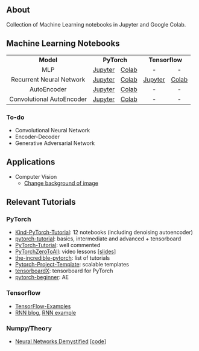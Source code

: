 ## About
Collection of Machine Learning notebooks in Jupyter and Google Colab.

## Machine Learning Notebooks
<table align="center"> 
  <tr>
    <td align="center"><b>Model</b></td>
    <td align="center" colspan="2"><b>PyTorch</b></td>
    <td align="center" colspan="2"><b>Tensorflow</b></td>
  </tr>
  <tr>
    <td align="center">MLP</td>
    <td align="center"><a href="https://github.com/gcunhase/ML-Notebook/blob/master/models/mlp_pytorch.ipynb">Jupyter</a></td>
    <td align="center"><a href="https://colab.research.google.com/github/gcunhase/ML-Notebook/blob/master/models/mlp_pytorch.ipynb">Colab</a></td>
    <td align="center">-</td><td align="center">-</td>
  </tr>
  <tr>
    <td align="center">Recurrent Neural Network</td>
    <td align="center"><a href="https://github.com/gcunhase/ML-Notebook/blob/master/models/rnn_pytorch.ipynb">Jupyter</a></td>
    <td align="center"><a href="https://colab.research.google.com/github/gcunhase/ML-Notebook/blob/master/models/rnn_pytorch.ipynb">Colab</a></td>
    <td align="center"><a href="https://github.com/gcunhase/ML-Notebook/blob/master/models/rnn_tensorflow.ipynb">Jupyter</a></td>
    <td align="center"><a href="https://colab.research.google.com/github/gcunhase/ML-Notebook/blob/master/models/rnn_tensorflow.ipynb">Colab</a></td>
  </tr>
  <tr>
    <td align="center">AutoEncoder</td>
    <td align="center"><a href="https://github.com/gcunhase/ML-Notebook/blob/master/models/autoencoder_pytorch.ipynb">Jupyter</a></td>
    <td align="center"><a href="https://colab.research.google.com/github/gcunhase/ML-Notebook/blob/master/models/autoencoder_pytorch.ipynb">Colab</a></td>
    <td align="center">-</td><td align="center">-</td>
  </tr>
  <tr>
    <td align="center">Convolutional AutoEncoder</td>
    <td align="center"><a href="https://github.com/gcunhase/ML-Notebook/blob/master/models/conv_autoencoder_pytorch.ipynb">Jupyter</a></td>
    <td align="center"><a href="https://colab.research.google.com/github/gcunhase/ML-Notebook/blob/master/models/conv_autoencoder_pytorch.ipynb">Colab</a></td>
    <td align="center">-</td><td align="center">-</td>
  </tr>
</table>


### To-do
* Convolutional Neural Network
* Encoder-Decoder
* Generative Adversarial Network

## Applications
* Computer Vision
  * [Change background of image](./applications/ml_question_smartfit.ipynb)

## Relevant Tutorials
### PyTorch
* [Kind-PyTorch-Tutorial](https://github.com/GunhoChoi/Kind-PyTorch-Tutorial): 12 notebooks (including denoising autoencoder)
* [pytorch-tutorial](https://github.com/yunjey/pytorch-tutorial): basics, intermediate and advanced + tensorboard
* [PyTorch-Tutorial](https://github.com/MorvanZhou/PyTorch-Tutorial): well commented
* [PyTorchZeroToAll](https://www.youtube.com/playlist?list=PLlMkM4tgfjnJ3I-dbhO9JTw7gNty6o_2m&disable_polymer=true): video lessons [[slides](http://bit.ly/PyTorchZeroAll)]
* [the-incredible-pytorch](https://github.com/ritchieng/the-incredible-pytorch): list of tutorials
* [Pytorch-Project-Template](https://github.com/moemen95/Pytorch-Project-Template): scalable templates
* [tensorboardX](https://github.com/lanpa/tensorboardX): tensorboard for PyTorch
* [pytorch-beginner](https://github.com/L1aoXingyu/pytorch-beginner): AE

### Tensorflow
* [TensorFlow-Examples](https://github.com/aymericdamien/TensorFlow-Examples)
* [RNN blog](https://jasdeep06.github.io/posts/Understanding-LSTM-in-Tensorflow-MNIST/), [RNN example](https://github.com/aymericdamien/TensorFlow-Examples/blob/master/notebooks/3_NeuralNetworks/recurrent_network.ipynb)

### Numpy/Theory
* [Neural Networks Demystified](https://www.youtube.com/watch?v=bxe2T-V8XRs&list=PLiaHhY2iBX9hdHaRr6b7XevZtgZRa1PoU) [[code](https://github.com/stephencwelch/Neural-Networks-Demystified)]
